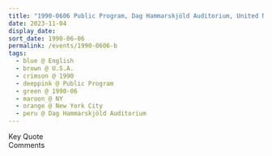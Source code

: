 ```yaml
---
title: "1990-0606 Public Program, Dag Hammarskjöld Auditorium, United Nations Headquarters, Manhattan, New York City, NY, U.S.A."
date: 2023-11-04
display_date: 
sort_date: 1990-06-06
permalink: /events/1990-0606-b
tags:
  - blue @ English
  - brown @ U.S.A.
  - crimson @ 1990
  - deeppink @ Public Program
  - green @ 1990-06
  - maroon @ NY
  - orange @ New York City
  - peru @ Dag Hammarskjöld Auditorium
---
```


<wave-list>
  <list-title color="green" width="75">Key Quote</list-title>
  <list-item color="BlanchedAlmond"  width="200"></list-item>
  <list-item color="Lavender"></list-item>
  <list-item color="BlanchedAlmond"></list-item>
</wave-list>

<br>

<wave-list>
  <list-title color="green" width="75">Comments</list-title>
  <list-item color="BlanchedAlmond"  width="200"></list-item>
  <list-item color="Lavender"></list-item>
  <list-item color="BlanchedAlmond"></list-item>
</wave-list>